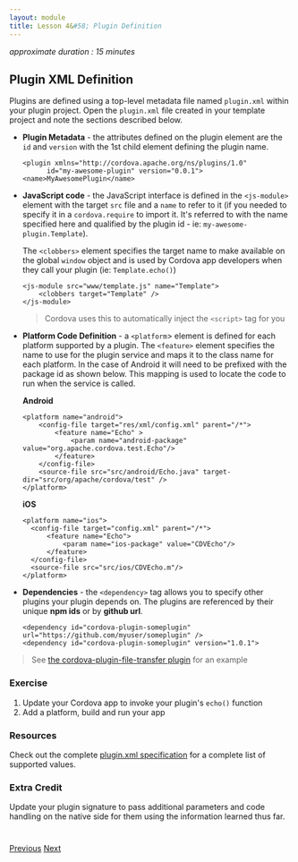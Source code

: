 ```yaml
---
layout: module
title: Lesson 4&#58; Plugin Definition
---
```

_approximate duration : 15 minutes_

## Plugin XML Definition

Plugins are defined using a top-level metadata file named `plugin.xml` within your plugin project. Open the `plugin.xml` file created in your template project and note the sections described below. 

- **Plugin Metadata** - the attributes defined on the plugin element are the `id` and `version` with the 1st child element defining the plugin name.   

      <plugin xmlns="http://cordova.apache.org/ns/plugins/1.0"
            id="my-awesome-plugin" version="0.0.1">
      <name>MyAwesomePlugin</name>


- **JavaScript code** - the JavaScript interface is defined in the `<js-module>` element with the target `src` file and a `name` to refer to it (if you needed to specify it in a `cordova.require` to import it. It's referred to with the name specified here and qualified by the plugin id - ie: `my-awesome-plugin.Template`).

    The `<clobbers>` element specifies the target name to make available on the global `window` object and is used by Cordova app developers when they call your plugin (ie: `Template.echo()`)

      <js-module src="www/template.js" name="Template">
          <clobbers target="Template" />
      </js-module>

   >Cordova uses this to automatically inject the `<script>` tag for you

- **Platform Code Definition** - a `<platform`> element is defined for each platform supported by a plugin. The `<feature>` element specifies the name to use for the plugin service and maps it to the
  class name for each platform. In the case of Android it will need to be prefixed with the package id as shown below. This mapping is used to
  locate the code to run when the service is called.

  **Android** <br>

      <platform name="android">
          <config-file target="res/xml/config.xml" parent="/*">
              <feature name="Echo" >
                  <param name="android-package" value="org.apache.cordova.test.Echo"/>
              </feature>
          </config-file>
          <source-file src="src/android/Echo.java" target-dir="src/org/apache/cordova/test" />
      </platform>

  **iOS** <br>

      <platform name="ios">
        <config-file target="config.xml" parent="/*">
            <feature name="Echo">
                <param name="ios-package" value="CDVEcho"/>
            </feature>
        </config-file>
        <source-file src="src/ios/CDVEcho.m"/>
      </platform>

- **Dependencies** - the `<dependency>` tag allows you to specify other plugins your plugin depends on. The plugins are referenced by their unique **npm ids** or by **github url**.

      <dependency id="cordova-plugin-someplugin" url="https://github.com/myuser/someplugin" />
      <dependency id="cordova-plugin-someplugin" version="1.0.1">

>See [the cordova-plugin-file-transfer plugin](https://github.com/apache/cordova-plugin-file-transfer/blob/master/plugin.xml) for an example

### Exercise
1. Update your Cordova app to invoke your plugin's `echo()` function
2. Add a platform, build and run your app

### Resources
Check out the complete [plugin.xml specification](http://cordova.apache.org/docs/en/latest/plugin_ref/spec.html) for a complete list of supported values. 

<!--## Demo - Data Passing
TODO: are we showing this plugin - https://github.com/purplecabbage/phonegap-plugin-sidebar -->

### Extra Credit
Update your plugin signature to pass additional parameters and code handling on the native side for them using the information learned thus far.


<!-- Add plugin validation? -->


<div class="row" style="margin-top:40px;">
<div class="col-sm-12">
<a href="lesson3.html" class="btn btn-default"><i class="glyphicon glyphicon-chevron-left"></i> Previous</a>
<a href="lesson5.html" class="btn btn-default pull-right">Next <i class="glyphicon
glyphicon-chevron-right"></i></a>
</div>
</div>
